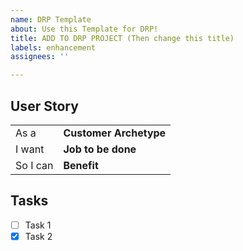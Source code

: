 ```yaml
---
name: DRP Template
about: Use this Template for DRP!
title: ADD TO DRP PROJECT (Then change this title)
labels: enhancement
assignees: ''

---
```


## User Story

| | |
|---|---|
| As a | **Customer Archetype** |
| I want | **Job to be done** |
| So I can | **Benefit** |

## Tasks

- [ ] Task 1
- [X] Task 2
